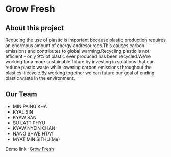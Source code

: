 # Grow Fresh
<h2>About this project</h2>
<p>
  Reducing the use of plastic is important because plastic production requires an enormous amount of energy andresources.This causes carbon emissions and contributes to global warming.Recycling plastic is not efficient - only 9% of plastic ever produced has been recycled.We're working for a more sustainable future by investing in solutions that can reduce plastic waste while lowering carbon emissions throughout the plastics lifecycle.By working together we can future our goal of ending plastic waste in the environment.
</p>
<h2>Our Team</h2>
<ul>
  <li>MIN PAING KHA</li>
  <li>KYAL SIN</li>
  <li>KYAW SAN</li>
  <li>SU LATT PHYU</li>
  <li>KYAW NYEIN CHAN</li>
  <li>NANG SHWE HTAY</li>
  <li>MYAT MIN SITHU(Me)</li>
</ul>
<p>Demo link -<a href="https://mytmnsthu.github.io/grow-fresh-project/">Grow Fresh</a></p>
